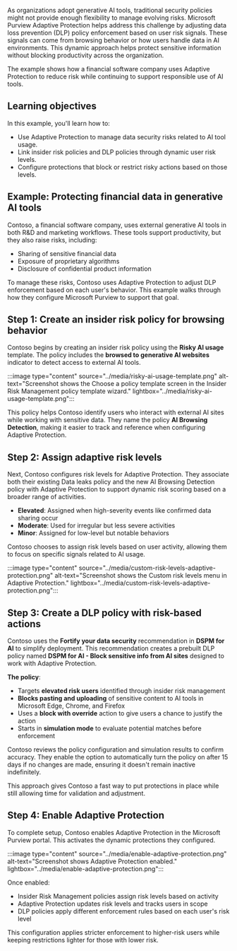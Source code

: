 As organizations adopt generative AI tools, traditional security policies might not provide enough flexibility to manage evolving risks. Microsoft Purview Adaptive Protection helps address this challenge by adjusting data loss prevention (DLP) policy enforcement based on user risk signals. These signals can come from browsing behavior or how users handle data in AI environments. This dynamic approach helps protect sensitive information without blocking productivity across the organization.

The example shows how a financial software company uses Adaptive Protection to reduce risk while continuing to support responsible use of AI tools.

## Learning objectives

In this example, you'll learn how to:

- Use Adaptive Protection to manage data security risks related to AI tool usage.
- Link insider risk policies and DLP policies through dynamic user risk levels.
- Configure protections that block or restrict risky actions based on those levels.

## Example: Protecting financial data in generative AI tools

Contoso, a financial software company, uses external generative AI tools in both R&D and marketing workflows. These tools support productivity, but they also raise risks, including:

- Sharing of sensitive financial data
- Exposure of proprietary algorithms
- Disclosure of confidential product information

To manage these risks, Contoso uses Adaptive Protection to adjust DLP enforcement based on each user's behavior. This example walks through how they configure Microsoft Purview to support that goal.

## Step 1: Create an insider risk policy for browsing behavior

Contoso begins by creating an insider risk policy using the **Risky AI usage** template. The policy includes the **browsed to generative AI websites** indicator to detect access to external AI tools.

:::image type="content" source="../media/risky-ai-usage-template.png" alt-text="Screenshot shows the Choose a policy template screen in the Insider Risk Management policy template wizard." lightbox="../media/risky-ai-usage-template.png":::

This policy helps Contoso identify users who interact with external AI sites while working with sensitive data. They name the policy **AI Browsing Detection**, making it easier to track and reference when configuring Adaptive Protection.

## Step 2: Assign adaptive risk levels

Next, Contoso configures risk levels for Adaptive Protection. They associate both their existing Data leaks policy and the new AI Browsing Detection policy with Adaptive Protection to support dynamic risk scoring based on a broader range of activities.

- **Elevated**: Assigned when high-severity events like confirmed data sharing occur
- **Moderate**: Used for irregular but less severe activities
- **Minor**: Assigned for low-level but notable behaviors

Contoso chooses to assign risk levels based on user activity, allowing them to focus on specific signals related to AI usage.

:::image type="content" source="../media/custom-risk-levels-adaptive-protection.png" alt-text="Screenshot shows the Custom risk levels menu in Adaptive Protection." lightbox="../media/custom-risk-levels-adaptive-protection.png":::

## Step 3: Create a DLP policy with risk-based actions

Contoso uses the **Fortify your data security** recommendation in **DSPM for AI** to simplify deployment. This recommendation creates a prebuilt DLP policy named **DSPM for AI - Block sensitive info from AI sites** designed to work with Adaptive Protection.

**The policy**:

- Targets **elevated risk users** identified through insider risk management
- **Blocks pasting and uploading** of sensitive content to AI tools in Microsoft Edge, Chrome, and Firefox
- Uses a **block with override** action to give users a chance to justify the action
- Starts in **simulation mode** to evaluate potential matches before enforcement

Contoso reviews the policy configuration and simulation results to confirm accuracy. They enable the option to automatically turn the policy on after 15 days if no changes are made, ensuring it doesn't remain inactive indefinitely.

This approach gives Contoso a fast way to put protections in place while still allowing time for validation and adjustment.

## Step 4: Enable Adaptive Protection

To complete setup, Contoso enables Adaptive Protection in the Microsoft Purview portal. This activates the dynamic protections they configured.

:::image type="content" source="../media/enable-adaptive-protection.png" alt-text="Screenshot shows Adaptive Protection enabled." lightbox="../media/enable-adaptive-protection.png":::

Once enabled:

- Insider Risk Management policies assign risk levels based on activity
- Adaptive Protection updates risk levels and tracks users in scope
- DLP policies apply different enforcement rules based on each user's risk level

This configuration applies stricter enforcement to higher-risk users while keeping restrictions lighter for those with lower risk.
